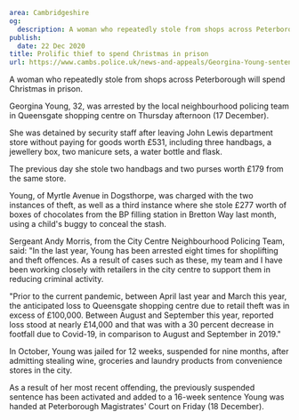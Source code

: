 ```yaml
area: Cambridgeshire
og:
  description: A woman who repeatedly stole from shops across Peterborough will spend Christmas in prison.
publish:
  date: 22 Dec 2020
title: Prolific thief to spend Christmas in prison
url: https://www.cambs.police.uk/news-and-appeals/Georgina-Young-sentencing-Dec2020
```

A woman who repeatedly stole from shops across Peterborough will spend Christmas in prison.

Georgina Young, 32, was arrested by the local neighbourhood policing team in Queensgate shopping centre on Thursday afternoon (17 December).

She was detained by security staff after leaving John Lewis department store without paying for goods worth £531, including three handbags, a jewellery box, two manicure sets, a water bottle and flask.

The previous day she stole two handbags and two purses worth £179 from the same store.

Young, of Myrtle Avenue in Dogsthorpe, was charged with the two instances of theft, as well as a third instance where she stole £277 worth of boxes of chocolates from the BP filling station in Bretton Way last month, using a child's buggy to conceal the stash.

Sergeant Andy Morris, from the City Centre Neighbourhood Policing Team, said: "In the last year, Young has been arrested eight times for shoplifting and theft offences. As a result of cases such as these, my team and I have been working closely with retailers in the city centre to support them in reducing criminal activity.

"Prior to the current pandemic, between April last year and March this year, the anticipated loss to Queensgate shopping centre due to retail theft was in excess of £100,000. Between August and September this year, reported loss stood at nearly £14,000 and that was with a 30 percent decrease in footfall due to Covid-19, in comparison to August and September in 2019."

In October, Young was jailed for 12 weeks, suspended for nine months, after admitting stealing wine, groceries and laundry products from convenience stores in the city.

As a result of her most recent offending, the previously suspended sentence has been activated and added to a 16-week sentence Young was handed at Peterborough Magistrates' Court on Friday (18 December).
